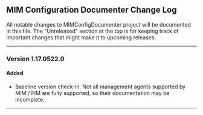 ## MIM Configuration Documenter Change Log

All notable changes to MIMConfigDocumenter project will be documented in this file. The "Unreleased" section at the top is for keeping track of important changes that might make it to upcoming releases.

------------

### Version 1.17.0522.0

#### Added

* Baseline version check-in. Not all management agents supported by MIM / FIM are fully supported, so their documentation may be incomplete.

------------
